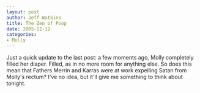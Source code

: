 ```yaml
--- 
layout: post
author: Jeff Watkins
title: The Zen of Poop
date: 2005-12-12
categories: 
- Molly
---
```


Just a quick update to the last post: a few moments ago, Molly completely filled her diaper. Filled, as in no more room for anything else. So does this mean that Fathers Merrin and Karras were at work expelling Satan from Molly's rectum? I've no idea, but it'll give me something to think about tonight.